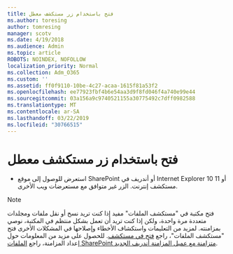 ```yaml
---
title: فتح باستخدام زر مستكشف معطل
ms.author: toresing
author: tomresing
manager: scotv
ms.date: 4/19/2018
ms.audience: Admin
ms.topic: article
ROBOTS: NOINDEX, NOFOLLOW
localization_priority: Normal
ms.collection: Adm_O365
ms.custom: ''
ms.assetid: ff0f9110-10be-4c27-acaa-1615f81a53f2
ms.openlocfilehash: ee77923fbf4b6e54aa3d9f8fd046f4a740e99e44
ms.sourcegitcommit: 03a156a9c9740521155a30775492c7dff0982588
ms.translationtype: MT
ms.contentlocale: ar-SA
ms.lasthandoff: 03/22/2019
ms.locfileid: "30766515"
---
```

# <a name="the-open-with-explorer-button-is-disabled"></a>فتح باستخدام زر مستكشف معطل

- استعرض للوصول إلى موقع SharePoint أو أندريف في Internet Explorer 10 أو 11 مستكشف إنترنت. الزر غير متوافق مع مستعرضات ويب الأخرى.
    
> [!NOTE]
> فتح مكتبة في "مستكشف الملفات" مفيد إذا كنت تريد نسخ أو نقل ملفات ومجلدات متعددة مرة واحدة، ولكن إذا كنت تريد أن تعمل بشكل منتظم في المكتبة، نوصي بمزامنته. لمزيد من التعليمات واستكشاف الأخطاء وإصلاحها في المشكلات الأخرى فتح "مستكشف الملفات"، راجع [فتح في مستكشف](https://go.microsoft.com/fwlink/?linkid=871665). للحصول على مزيد من المعلومات حول إعداد المزامنة، راجع [الملفات SharePoint متزامنة مع عميل المزامنة أندريف الجديد](https://go.microsoft.com/fwlink/?linkid=871666). 
  

